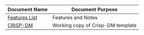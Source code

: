 | Document Name        | Document Purpose                 |
| ---------------------|----------------------------------|
| [Features List](https://docs.google.com/spreadsheets/d/1-egXfzTEXj0jhAU26MCgI4mtFiH62mLq5Goox3GOcdU/edit?usp=sharing) | Features and Notes            |
| [CRISP-DM](https://docs.google.com/document/d/1kv9MXnes9bloD3RqsVg2NtY2EO5qhyjhrpt_egBJqmc/edit?usp=sharing) | Working copy of Crisp-DM template |
